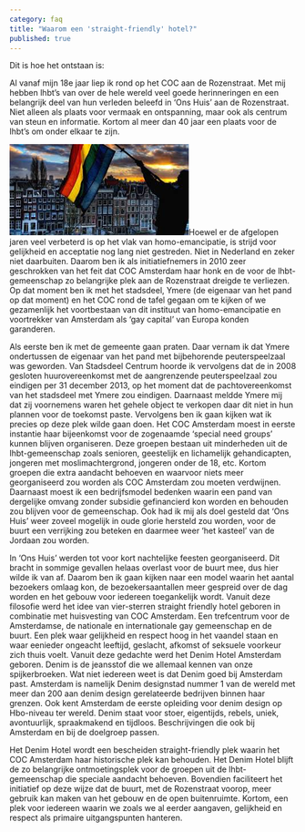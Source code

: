 ```yaml
---
category: faq
title: "Waarom een 'straight-friendly' hotel?"
published: true
---
```



Dit is hoe het ontstaan is: 

Al vanaf mijn 18e jaar liep ik rond op het COC aan de Rozenstraat. Met mij hebben lhbt’s van over de hele wereld veel goede herinneringen en een belangrijk deel van hun verleden beleefd in ‘Ons Huis’ aan de Rozenstraat. Niet alleen als plaats voor vermaak en ontspanning, maar ook als centrum van steun en informatie. Kortom al meer dan 40 jaar een plaats voor de lhbt’s om onder elkaar te zijn.

![Left aligned illustration](/media/amsterdam-gay.jpg)Hoewel er de afgelopen jaren veel verbeterd is op het vlak van homo-emancipatie, is strijd voor gelijkheid en acceptatie nog lang niet gestreden. Niet in Nederland en zeker niet daarbuiten. Daarom ben ik als initiatiefnemers in 2010 zeer geschrokken van het feit dat COC Amsterdam haar honk en de voor de lhbt-gemeenschap zo belangrijke plek aan de Rozenstraat dreigde te verliezen. Op dat moment ben ik met het stadsdeel, Ymere (de eigenaar van het pand op dat moment) en het COC rond de tafel gegaan om te kijken of we gezamenlijk het voortbestaan van dit instituut van homo-emancipatie en voortrekker van Amsterdam als ‘gay capital’ van Europa konden garanderen. 

Als eerste ben ik met de gemeente gaan praten. Daar vernam ik dat Ymere ondertussen de eigenaar van het pand met bijbehorende peuterspeelzaal was geworden. Van Stadsdeel Centrum hoorde ik vervolgens dat de in 2008 gesloten huurovereenkomst met de aangrenzende peuterspeelzaal zou eindigen per 31 december 2013, op het moment dat de pachtovereenkomst van het stadsdeel met Ymere zou eindigen. Daarnaast meldde Ymere mij dat zij voornemens waren het gehele object te verkopen daar dit niet in hun plannen voor de toekomst paste.
Vervolgens ben ik gaan kijken wat ik precies op deze plek wilde gaan doen. Het COC Amsterdam moest in eerste instantie haar bijeenkomst voor de zogenaamde ‘special need groups’ kunnen blijven organiseren. Deze groepen bestaan uit minderheden uit de lhbt-gemeenschap zoals senioren, geestelijk en lichamelijk gehandicapten, jongeren met moslimachtergrond, jongeren onder de 18, etc. Kortom groepen die extra aandacht behoeven en waarvoor niets meer georganiseerd zou worden als COC Amsterdam zou moeten verdwijnen. Daarnaast moest ik een bedrijfsmodel bedenken waarin een pand van dergelijke omvang zonder subsidie gefinancierd kon worden en behouden zou blijven voor de gemeenschap. Ook had ik mij als doel gesteld dat ‘Ons Huis’ weer zoveel mogelijk in oude glorie hersteld zou worden, voor de buurt een verrijking zou beteken en daarmee weer ‘het kasteel’ van de Jordaan zou worden.

In ‘Ons Huis’ werden tot voor kort nachtelijke feesten georganiseerd. Dit bracht in sommige gevallen helaas overlast voor de buurt mee, dus hier wilde ik van af. Daarom ben ik gaan kijken naar een model waarin het aantal bezoekers omlaag kon, de bezoekersaantallen meer gespreid over de dag worden en het gebouw voor iedereen toegankelijk wordt. Vanuit deze filosofie werd het idee van vier-sterren straight friendly hotel geboren in combinatie met huisvesting van COC Amsterdam. Een trefcentrum voor de Amsterdamse, de nationale en internationale gay gemeenschap en de buurt. Een plek waar gelijkheid en respect hoog in het vaandel staan en waar eenieder ongeacht leeftijd, geslacht, afkomst of seksuele voorkeur zich thuis voelt.
Vanuit deze gedachte werd het Denim Hotel Amsterdam geboren. Denim is de jeansstof die we allemaal kennen van onze spijkerbroeken. Wat niet iedereen weet is dat Denim goed bij Amsterdam past. Amsterdam is namelijk Denim designstad nummer 1 van de wereld met meer dan 200 aan denim design gerelateerde bedrijven binnen haar grenzen. Ook kent Amsterdam de eerste opleiding voor denim design op Hbo-niveau ter wereld. Denim staat voor stoer, eigentijds, rebels, uniek, avontuurlijk, spraakmakend en tijdloos. Beschrijvingen die ook bij Amsterdam en bij de doelgroep passen.

Het Denim Hotel wordt een bescheiden straight-friendly plek waarin het COC Amsterdam haar historische plek kan behouden. Het Denim Hotel blijft de zo belangrijke ontmoetingsplek voor de groepen uit de lhbt-gemeenschap die speciale aandacht behoeven. Bovendien faciliteert het initiatief op deze wijze dat de buurt, met de Rozenstraat voorop, meer gebruik kan maken van het gebouw en de open buitenruimte. Kortom, een plek voor iedereen waarin we zoals we al eerder aangaven, gelijkheid en respect als primaire uitgangspunten hanteren.
